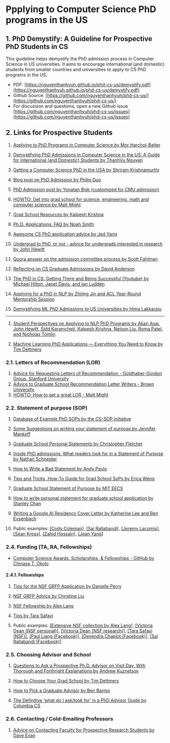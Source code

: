 # Ppplying to Computer Science PhD programs in the US


##  1. <a name='PhDDemystify:AGuidelineforProspectivePhDStudentsinCS'></a>PhD Demystify: A Guideline for Prospective PhD Students in CS
This guideline helps demystify the PhD admission process in Computer Science in US universities. It aims to encourage international (and domestic) students from smaller countries and universities to apply to CS PhD programs in the US.

- PDF: [https://nguyenthanhvuh.github.io/phd-cs-us/demystify.pdf](https://nguyenthanhvuh.github.io/phd-cs-us/demystify.pdf)
- Github Source: [https://github.com/nguyenthanhvuh/phd-cs-us/](https://github.com/nguyenthanhvuh/phd-cs-us/)
- For discussion and questions, open a new Github issue [https://github.com/nguyenthanhvuh/phd-cs-us/issues](https://github.com/nguyenthanhvuh/phd-cs-us/issues)



##  2. <a name='LinksforProspectiveStudents'></a>Links for Prospective Students

1. [Applying to PhD Programs in Computer Science by Mor Harchol-Balter](https://www.cs.cmu.edu/~harchol/gradschooltalk.pdf)

1. [Demystifying PhD Admissions in Computer Science in the US: A Guide for International (and Domestic) Students by ThanhVu Nguyen](https://github.com/nguyenthanhvuh/phd-cs-us/)

1. [Getting a Computer Science PhD in the USA by Shriram Krishnamurthi](https://parentheticallyspeaking.org/articles/us-cs-phd-faq/)

1. [Blog post on PhD Admission by Philip Guo](https://pg.ucsd.edu/PhD-application-tips.htm)

1. [PhD Admission post by Yonatan Bisk (customized for CMU admission)](https://talkingtorobots.com/FAQ.html)

1. [HOWTO: Get into grad school for science, engineering, math and computer science by Matt Might](https://matt.might.net/articles/how-to-apply-and-get-in-to-graduate-school-in-science-mathematics-engineering-or-computer-science/)

1. [Grad School Resources by Kalpesh Krishna](https://martiansideofthemoon.github.io/2018/05/29/grad-resources.html)

1. [Ph.D. Applications: FAQ by Noah Smith](https://docs.google.com/document/d/1lT-bsIP0GKfh8l5sQnM2hCzzR9prt-QLx16rimUOdIM/edit)


1. [Awesome CS PhD application advice by Jed Yang](https://jedyang.com/post/list-of-awesome-cs-phd-application-advice/)

1. [Undergrad to PhD, or not - advice for undergrads interested in research by John Hewitt](https://nlp.stanford.edu//~johnhew//undergrad-researchers.html)


1. [Quora answer on the admission committee process by Scott Fahlman](https://www.quora.com/What-does-the-admissions-committee-process-for-graduate-school-look-like-Do-you-sit-in-a-room-and-all-discuss-the-same-candidate-at-the-same-time-or-is-it-more-of-an-individual-process-with-opinions-aggregated-at-the-end)

1. [Reflecting on CS Graduate Admissions by David Anderson](https://da-data.blogspot.com/2015/03/reflecting-on-cs-graduate-admissions.html)

1. [The PhD in CS: Getting There and Being Successful (Youtube) by Michael Hilton, Janet Davis, and Ian Ludden](https://www.youtube.com/watch?v=Qn7eUeNw6vI)

1. [Applying for a PhD in NLP by Zhijing Jin and ACL Year-Round Mentorship Session](https://medium.com/@zhijing-jin/applying-for-a-phd-in-nlp-9d070a02cda0)

1. [Demystifying ML PhD Admissions to US Universities by Hima Lakkaraju](https://www.youtube.com/watch?v=z6TkkdlRWcU&ab_channel=HimabinduLakkaraju)

---

1. [Student Perspectives on Applying to NLP PhD Programs by Akari Asai, John Hewitt, Sidd Karamcheti, Kalpesh Krishna, Nelson Liu, Roma Patel, and Nicholas Tomlin](https://blog.nelsonliu.me/2019/10/24/student-perspectives-on-applying-to-nlp-phd-programs/)

1. [Machine Learning PhD Applications — Everything You Need to Know by Tim Dettmers](https://timdettmers.com/2018/11/26/phd-applications/)



<!-- 1. [A long, rambling, mostly personal corpus of advice on applying to Computer Science grad school (for UWCSE students) by Justine Sherry](https://people.eecs.berkeley.edu/~justine/advice.pdf) -->





###  2.1. <a name='LettersofRecommendationLOR'></a>Letters of Recommendation (LOR)


1. [Advice for Requesting Letters of Recommendation - Goldhaber-Gordon Group, Stanford University](https://ggg.stanford.edu/advice-recommendations) 
1. [Advice to Graduate School Recommendation Letter Writers - Brown University](https://cs.brown.edu/~sk/Memos/Grad-School-Recos/)  
1. [HOWTO: How to get a great LOR - Matt Might](https://matt.might.net/articles/how-to-recommendation-letter/) 


###  2.2. <a name='StatementofpurposeSOP'></a>Statement of purpose (SOP)


1. [Database of Example PhD SOPs by the CS-SOP initiative](https://cs-sop.org)

1. [Some Suggestions on writing your statement of purpose by Jennifer Mankoff](https://www.cc.gatech.edu/fce/people/jmankoff/gradschool/sops.html)

1. [Graduate School Personal Statements by Christopher Fletcher](http://cwfletcher.net/Pages/SoP.php)

1. [Inside PhD admissions: What readers look for in a Statement of Purpose by Nathan Schneider](https://nschneid.medium.com/inside-ph-d-admissions-what-readers-look-for-in-a-statement-of-purpose-3db4e6081f80)

1. [How to Write a Bad Statement by Andy Pavlo](https://www.cs.cmu.edu/~pavlo/blog/2015/10/how-to-write-a-bad-statement-for-a-computer-science-phd-admissions-application.html)

1. [Tips and Tricks, How-To Guide for Grad School SoPs by Erica Weng](https://t.co/J71ZD2dKJ1)

1. [Graduate School Statement of Purpose by MIT EECS](https://mitcommlab.mit.edu/eecs/commkit/graduate-school-personal-statement/)

1. [How to write personal statement for graduate school application by Stanley Chan](https://engineering.purdue.edu/ChanGroup/write_statement.html)

1. [Writing a Google AI Residency Cover Letter by Katherine Lee and Ben Eysenbach](https://colinraffel.com/blog/writing-a-google-ai-residency-cover-letter.html)

1. Public examples: [[Cody Coleman]](https://www.codycoleman.com/public/misc/Stanford-purpose.pdf), [[Sai Rallabandi]](http://www.cs.cmu.edu/~srallaba/pdfs/statement_PhD.pdf), [[Jeremy Lacomis]](https://www.cs.cmu.edu/~jlacomis/assets/statement/personal-statement-cmu.pdf), [[Sean Kross]](https://seankross.com/notes/grad-school-essays/ShortPersonalStatement.pdf), [[Zahid Hossain]](https://graphics.stanford.edu/~zhossain/grad/sop_mit.pdf), [[Jean Yang]](https://github.com/jeanqasaur/academic-application-materials/blob/master/phd-application-2007/personal_statement.pdf)


  <!--   \item \href{https://chrisblattman.com/blog/2022/01/11/}{Writing your statement of purpose} by Chris Blattman
  \item \href{http://www.pl-enthusiast.net/2022/10/03/how-to-write-a-grad-school-personal-statement/}{How to Write a Grad School Personal Statement} by Mike Hicks
  \item     \href{https://cs-sop.notion.site/cs-sop/CS-PhD-Statements-of-Purpose-df39955313834889b7ac5411c37b958d?p=f5d5980a71524ebaa4e6ae57266b847c&pm=s}{CS PhD SOP database} by cs-sop.org
 -->

<!-- ###  2.3. <a name='ResearchExperiencePublicationsandall'></a>Research Experience (Publications and all)
###  2.3. <a name='GPAandStandardTestsGREsIELETSTOEFL--'></a>GPA and Standard Tests (GREs, IELETS, TOEFL) -->

###  2.4. <a name='FundingTARAFellowships'></a>Funding (TA, RA, Fellowships)

  - [Computer Science Awards, Scholarships, & Fellowships - GitHub by Chinasa T. Okolo](https://github.com/chinasatokolo/csGraduateFellowships)

####  2.4.1. <a name='Fellowships'></a>Fellowships

1. [Tips for the NSF GRFP Application by Danielle Perry](https://web.uri.edu/graduate-writing-center/tips-for-the-nsf-grfp-application/)

1. [NSF GRFP Advice by Christine Liu](http://www.christineliuart.com/writing/2018/8/31/advice-for-applying-to-the-nsf-grfp)

1. [NSF Fellowship by Alex Lang](https://www.alexhunterlang.com/nsf-fellowship)

1. [Tips by Tara Safavi](https://tsafavi.github.io/nsf-grfp.html)

1. Public examples: [[Extensive NSF collection by Alex Lang]](https://docs.google.com/spreadsheets/d/1xoezGhbtcpg3BvNdag2F5dTQM-Xl2EELUgAfG1eUg0s/edit#gid=0), [[Victoria Dean (NSF personal)]](https://vdean.github.io/resources/NSF_Personal_Statement_Victoria_Dean.pdf), [[Victoria Dean (NSF research)]](https://vdean.github.io/resources/NSF_Research_Statement_Victoria_Dean.pdf), [[Tara Safavi (NSF)]](https://tsafavi.github.io/assets/pdf/nsf-personal.pdf), [[Paul Liang (Facebook)]](http://www.cs.cmu.edu/~pliang/research_statement_paul_liang_2020.pdf), [[Devendra Chaplot (Facebook)]](https://devendrachaplot.github.io/misc/DevendraChaplot_Statement2019.pdf), [[Sai Rallabandi (Facebook)]](http://www.cs.cmu.edu/~srallaba/pdfs/fellowships_mothersheet.pdf)

###  2.5. <a name='ChoosingAdvisorandSchool'></a>Choosing Advisor and School

1. [Questions to Ask a Prospective Ph.D. Advisor on Visit Day, With Thorough and Forthright Explanations by Andrew Kuznetsov](https://blog.ml.cmu.edu/2020/03/02/questions-to-ask-a-prospective-ph-d-advisor-on-visit-day-with-thorough-and-forthright-explanations/)

1. [How to Choose Your Grad School by Tim Dettmers](https://timdettmers.com/2022/03/13/how-to-choose-your-grad-school/)

1. [How to Pick a Graduate Advisor by Ben Barres](https://hst.mit.edu/sites/default/files/media/files/Barres%20BA.Neuron.80.275.2013.pdf)

1. [The Definitive ‘what do I ask/look for’ in a PhD Advisor Guide by Columbia CS](https://www.cs.columbia.edu/wp-content/uploads/2019/03/Get-Advisor.pdf)

###  2.6. <a name='ContactingCold-EmailingProfessors'></a>Contacting / Cold-Emailing Professors
1. [Advice on Contacting Faculty for Prospective Research Students by Dave Evan](https://uvasrg.github.io/prospective/)

